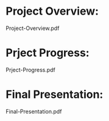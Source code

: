 # Project Overview:
Project-Overview.pdf

# Prject Progress:
Prject-Progress.pdf 

# Final Presentation:
Final-Presentation.pdf
